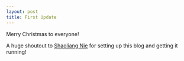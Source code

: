 ```yaml
---
layout: post
title: First Update
---
```


Merry Christmas to everyone! 

A huge shoutout to [Shaoliang Nie](snie2012.github.io) for setting up this blog and getting it running! 